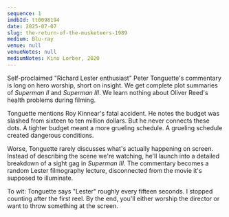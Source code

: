 ```yaml
---
sequence: 1
imdbId: tt0098194
date: 2025-07-07
slug: the-return-of-the-musketeers-1989
medium: Blu-ray
venue: null
venueNotes: null
mediumNotes: Kino Lorber, 2020
---
```


Self-proclaimed "Richard Lester enthusiast" Peter Tonguette's commentary is long on hero worship, short on insight. We get complete plot summaries of <span data-imdb-id="tt0081573">_Superman II_</span> and <span data-imdb-id="tt0086393">_Superman III_</span>. We learn nothing about Oliver Reed's health problems during filming.

Tonguette mentions Roy Kinnear's fatal accident. He notes the budget was slashed from sixteen to ten million dollars. But he never connects these dots. A tighter budget meant a more grueling schedule. A grueling schedule created dangerous conditions.

Worse, Tonguette rarely discusses what's actually happening on screen. Instead of describing the scene we're watching, he'll launch into a detailed breakdown of a sight gag in _Superman III_. The commentary becomes a random Lester filmography lecture, disconnected from the movie it's supposed to illuminate.

To wit: Tonguette says "Lester" roughly every fifteen seconds. I stopped counting after the first reel. By the end, you'll either worship the director or want to throw something at the screen.